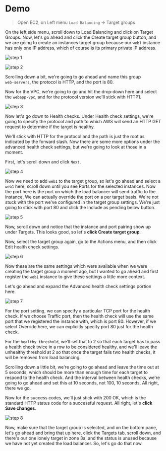 # Demo

> Open EC2, on Left menu `Load Balancing` -> Target groups

On the left side menu, scroll down to Load Balancing and click on Target Groups. Now, let's go ahead and click the Create target group button, and we are going to create an instances target group because our `web1` instance has only one IP address, which of course is its primary private IP address.

![step 1](./.resources/01.png)

![step 2](./.resources/02.png)

Scrolling down a bit, we're going to go ahead and name this group `web‑servers`, the protocol is HTTP, and the port is 80. 

Now for the VPC, we're going to go and hit the drop‑down here and select the `webapp‑vpc`, and for the protocol version we'll stick with HTTP1. 

![step 3](./.resources/03.png)

Now let's go down to Health checks. Under Health check settings, we're going to specify the protocol and path to which AWS will send an HTTP GET request to determine if the target is healthy. 

We'll stick with HTTP for the protocol and the path is just the root as indicated by the forward slash. Now there are some more options under the advanced health check settings, but we're going to look at those in a moment. 

First, let's scroll down and click `Next`. 

![step 4](./.resources/04.png)

Now we need to add `web1` to the target group, so let's go ahead and select a `web1` here, scroll down until you see Ports for the selected instances. Now the port here is the port on which the load balancer will send traffic to the instance. We can actually override the port on a per target basis. We're not stuck with the port we've configured in the target group settings. We're just going to stick with port 80 and click the Include as pending below button. 

![step 5](./.resources/05.png)

Now, scroll down and notice that the instance and port pairing show up under Targets. This looks good, so let's **click Create target group**. 

Now, select the target group again, go to the Actions menu, and then click Edit health check settings. 

![step 6](./.resources/06.png)

Now these are the same settings which were available when we were creating the target group a moment ago, but I wanted to go ahead and first register the `web1` instance to give these settings a little more context. 

Let's go ahead and expand the Advanced health check settings portion here. 

![step 7](./.resources/07.png)

For the port setting, we can specify a particular TCP port for the health check. If we choose Traffic port, then the health check will use the same port that we registered the instance with, which is port 80. However, if we select Override here, we can explicitly specify port 80 just for the health check. 

For the `healthy threshold`, we'll set that to 2 so that each target has to pass a health check twice in a row to be considered healthy, and we'll leave the unhealthy threshold at 2 so that once the target fails two health checks, it will be removed from load balancing. 

Scrolling down a little bit, we're going to go ahead and leave the time out at 5 seconds, which should be more than enough time for each target to respond to the health check. And the interval between health checks, we're going to go ahead and set this at 10 seconds, not 100, 10 seconds. All right, there we go. 

Now for the success codes, we'll just stick with 200 OK, which is the standard HTTP status code for a successful request. All right, let's **click Save changes**. 

![step 8](./.resources/08.png)

Now, make sure that the target group is selected, and on the bottom pane, let's go ahead and bring that up here, click the Targets tab, scroll down, and there's our one lonely target in zone 3a, and the status is unused because we have not yet created the load balancer. So, let's go do that now.